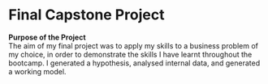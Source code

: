 # Final Capstone Project

**Purpose of the Project** </br>
The aim of my final project was to apply my skills to a business problem of my choice, in order to demonstrate the skills I have learnt throughout the bootcamp. I generated a hypothesis, analysed internal data, and generated a working model.

